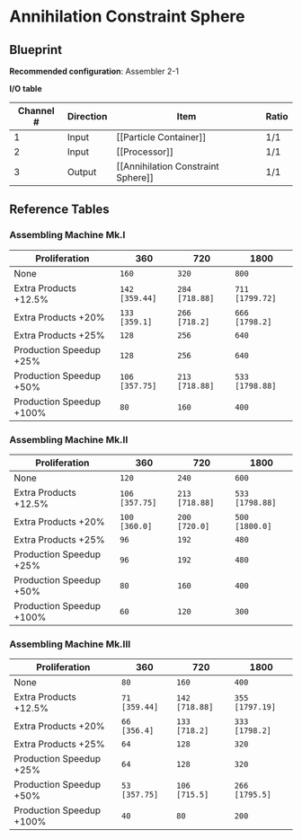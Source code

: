 # Annihilation Constraint Sphere

## Blueprint

**Recommended configuration**: Assembler 2-1

**I/O table**

| Channel # | Direction | Item                               | Ratio |
| --------- | --------- | ---------------------------------- | ----- |
| 1         | Input     | [[Particle Container]]             | 1/1   |
| 2         | Input     | [[Processor]]                      | 1/1   |
| 3         | Output    | [[Annihilation Constraint Sphere]] | 1/1   |

## Reference Tables

### Assembling Machine Mk.I

| Proliferation            | 360            | 720            | 1800            |
| ------------------------ | -------------- | -------------- | --------------- |
| None                     | `160`          | `320`          | `800`           |
| Extra Products +12.5%    | `142 [359.44]` | `284 [718.88]` | `711 [1799.72]` |
| Extra Products +20%      | `133 [359.1]`  | `266 [718.2]`  | `666 [1798.2]`  |
| Extra Products +25%      | `128`          | `256`          | `640`           |
| Production Speedup +25%  | `128`          | `256`          | `640`           |
| Production Speedup +50%  | `106 [357.75]` | `213 [718.88]` | `533 [1798.88]` |
| Production Speedup +100% | `80`           | `160`          | `400`           |

### Assembling Machine Mk.II

| Proliferation            | 360            | 720            | 1800            |
| ------------------------ | -------------- | -------------- | --------------- |
| None                     | `120`          | `240`          | `600`           |
| Extra Products +12.5%    | `106 [357.75]` | `213 [718.88]` | `533 [1798.88]` |
| Extra Products +20%      | `100 [360.0]`  | `200 [720.0]`  | `500 [1800.0]`  |
| Extra Products +25%      | `96`           | `192`          | `480`           |
| Production Speedup +25%  | `96`           | `192`          | `480`           |
| Production Speedup +50%  | `80`           | `160`          | `400`           |
| Production Speedup +100% | `60`           | `120`          | `300`           |

### Assembling Machine Mk.III

| Proliferation            | 360           | 720            | 1800            |
| ------------------------ | ------------- | -------------- | --------------- |
| None                     | `80`          | `160`          | `400`           |
| Extra Products +12.5%    | `71 [359.44]` | `142 [718.88]` | `355 [1797.19]` |
| Extra Products +20%      | `66 [356.4]`  | `133 [718.2]`  | `333 [1798.2]`  |
| Extra Products +25%      | `64`          | `128`          | `320`           |
| Production Speedup +25%  | `64`          | `128`          | `320`           |
| Production Speedup +50%  | `53 [357.75]` | `106 [715.5]`  | `266 [1795.5]`  |
| Production Speedup +100% | `40`          | `80`           | `200`           |
